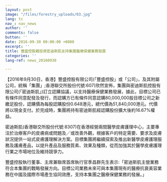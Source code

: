 ```yaml
---
layout: post
image: "/files/forestry_uploads/03.jpg"
lang: tc
nav_: nav_news
author: ''
comments: false
button: ''
date: 2016-09-30 00:00:00 +0800
excerpt: ''
title: 豐盛控股藉投資密迪斯肌支持集團醫療保健業務發展
categories: ''
lang-ref: news_20160930

---
```

【2016年9月30日，香港】豐盛控股有限公司(「豐盛控股」或「公司」，及其附屬公司，統稱「集團」;香港聯交所股份代號:607)欣然宣佈，集團與密迪斯肌控股有限公司(「密迪斯肌」)訂立認購協議，以支持醫療保健業務發展，據此，目標公司已有條件同意配發及發行，而認購方已有條件同意認購80,000,000股目標公司之新繳足股份，認購價為每股認購股份0.648港元，總代價為51,840,000港元。代價將以現金支付。於完成時，集團將持有密迪斯肌經認購股份擴大後約16.67%權益。

密迪斯肌(香港聯交所股份代號:8307)在香港經營兩間醫學皮膚護理中心，主要專注於治療客戶的皮膚病或問題及╱或改善外觀，根據客戶的特定需要、要求及皮膚狀況提供一站式皮膚護理解決方案。目標集團將繼續探索及推出新醫學皮膚護理服務及護膚產品，以提升產品及服務質素、效果及種類，從而加強其於醫學皮膚護理行業之市場地位及維持競爭力。

豐盛控股執行董事、主席兼聯席首席執行官季昌群先生表示:「密迪斯肌主營業務符合本集團的戰略發展方向。目標公司業務未來可與本集團現有的醫療抗衰美容業務在中國及國際市場產生協同效應，支持本集團之醫療保健業務的發展。」